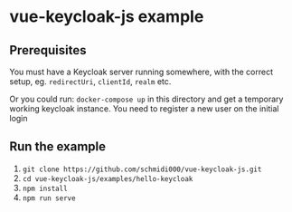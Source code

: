 # vue-keycloak-js example

## Prerequisites

You must have a Keycloak server running somewhere, with the correct
setup, eg. `redirectUri`, `clientId`, `realm` etc.

Or you could run: `docker-compose up` in this directory and get a temporary working
keycloak instance. You need to register a new user on the initial login

## Run the example

1. `git clone https://github.com/schmidi000/vue-keycloak-js.git`
2. `cd vue-keycloak-js/examples/hello-keycloak`
3. `npm install`
4. `npm run serve`
